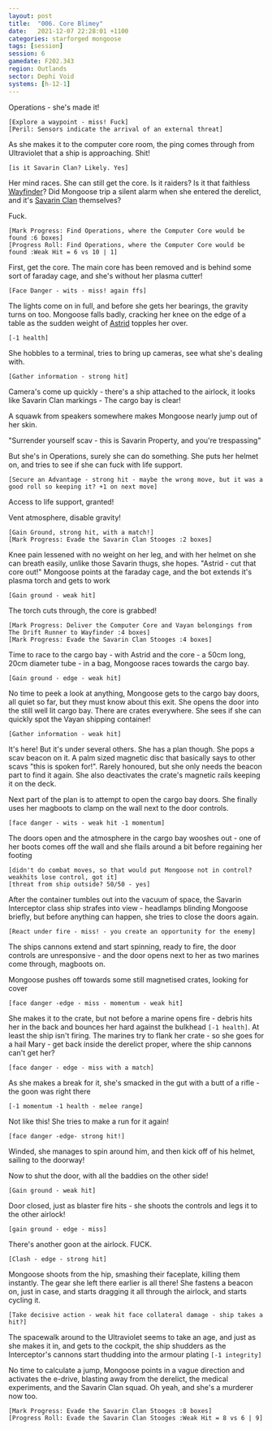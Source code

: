 ```yaml
---
layout: post
title:  "006. Core Blimey"
date:   2021-12-07 22:28:01 +1100
categories: starforged mongoose
tags: [session]
session: 6
gamedate: F202.343
region: Outlands
sector: Dephi Void
systems: [h-12-1]
---
```


Operations - she's made it!  

```
[Explore a waypoint - miss! Fuck]
[Peril: Sensors indicate the arrival of an external threat]
```

As she makes it to the computer core room, the ping comes through from Ultraviolet that a ship is approaching. Shit!

`[is it Savarin Clan? Likely. Yes]`

Her mind races. She can still get the core. Is it raiders? Is it that faithless [Wayfinder](/npcs/wayfinder)? Did Mongoose trip a silent alarm when she entered the derelict, and it's [Savarin Clan](/factions/savarin_clan) themselves?

Fuck.

```
[Mark Progress: Find Operations, where the Computer Core would be found :6 boxes]
[Progress Roll: Find Operations, where the Computer Core would be found :Weak Hit = 6 vs 10 | 1]
```

First, get the core. The main core has been removed and is behind some sort of faraday cage, and she's without her plasma cutter!  

`[Face Danger - wits - miss! again ffs]`

The lights come on in full, and before she gets her bearings, the gravity turns on too. Mongoose falls badly, cracking her knee on the edge of a table as the sudden weight of [Astrid](/npcs/astrid) topples her over. 

`[-1 health]`

She hobbles to a terminal, tries to bring up cameras, see what she's dealing with.

`[Gather information - strong hit]`  

Camera's come up quickly - there's a ship attached to the airlock, it looks like Savarin Clan markings - The cargo bay is clear!

A squawk from speakers somewhere makes Mongoose nearly jump out of her skin.  

"Surrender yourself scav - this is Savarin Property, and you're trespassing"  

But she's in Operations, surely she can do something. She puts her helmet on, and tries to see if she can fuck with life support.

`[Secure an Advantage - strong hit - maybe the wrong move, but it was a good roll so keeping it? +1 on next move]`

Access to life support, granted!

Vent atmosphere, disable gravity!

```
[Gain Ground, strong hit, with a match!]
[Mark Progress: Evade the Savarin Clan Stooges :2 boxes]
```

Knee pain lessened with no weight on her leg, and with her helmet on she can breath easily, unlike those Savarin thugs, she hopes. "Astrid - cut that core out!" Mongoose points at the faraday cage, and the bot extends it's plasma torch and gets to work

`[Gain ground - weak hit]`  

The torch cuts through, the core is grabbed!  

```
[Mark Progress: Deliver the Computer Core and Vayan belongings from The Drift Runner to Wayfinder :4 boxes]
[Mark Progress: Evade the Savarin Clan Stooges :4 boxes]
```

Time to race to the cargo bay - with Astrid and the core - a 50cm long, 20cm diameter tube - in a bag, Mongoose races towards the cargo bay.

`[Gain ground - edge - weak hit]`

No time to peek a look at anything, Mongoose gets to the cargo bay doors, all quiet so far, but they must know about this exit. She opens the door into the still well lit cargo bay. There are crates everywhere. She sees if she can quickly spot the Vayan shipping container!

`[Gather information - weak hit]`

It's here! But it's under several others. She has a plan though. She pops a scav beacon on it. A palm sized magnetic disc that basically says to other scavs "this is spoken for!". Rarely honoured, but she only needs the beacon part to find it again. She also deactivates the crate's magnetic rails keeping it on the deck.

Next part of the plan is to attempt to open the cargo bay doors. She finally uses her magboots to clamp on the wall next to the door controls.

`[face danger - wits - weak hit -1 momentum]`

The doors open and the atmosphere in the cargo bay wooshes out - one of her boots comes off the wall and she flails around a bit before regaining her footing

```
[didn't do combat moves, so that would put Mongoose not in control? weakhits lose control, got it]
[threat from ship outside? 50/50 - yes]
```

After the container tumbles out into the vacuum of space, the Savarin Interceptor class ship strafes into view - headlamps blinding Mongoose briefly, but before anything can happen, she tries to close the doors again.

`[React under fire - miss! - you create an opportunity for the enemy]`

The ships cannons extend and start spinning, ready to fire, the door controls are unresponsive - and the door opens next to her as two marines come through, magboots on.

Mongoose pushes off towards some still magnetised crates, looking for cover

`[face danger -edge - miss - momentum - weak hit]`

She makes it to the crate, but not before a marine opens fire - debris hits her in the back and bounces her hard against the bulkhead `[-1 health]`. At least the ship isn't firing. The marines try to flank her crate - so she goes for a hail Mary - get back inside the derelict proper, where the ship cannons can't get her?

`[face danger - edge - miss with a match]`

As she makes a break for it, she's smacked in the gut with a butt of a rifle - the goon was right there

`[-1 momentum -1 health - melee range]`

Not like this! She tries to make a run for it again!

`[face danger -edge- strong hit!]`

Winded, she manages to spin around him, and then kick off of his helmet, sailing to the doorway!

Now to shut the door, with all the baddies on the other side!

`[Gain ground - weak hit] ` 

Door closed, just as blaster fire hits - she shoots the controls and legs it to the other airlock!

`[gain ground - edge - miss]`

There's another goon at the airlock. FUCK.

`[Clash - edge - strong hit]`

Mongoose shoots from the hip, smashing their faceplate, killing them instantly. The gear she left there earlier is all there! She fastens a beacon on, just in case, and starts dragging it all through the airlock, and starts cycling it.

`[Take decisive action - weak hit face collateral damage - ship takes a hit?]`

The spacewalk around to the Ultraviolet seems to take an age, and just as she makes it in, and gets to the cockpit, the ship shudders as the Interceptor's cannons start thudding into the armour plating `[-1 integrity]`

No time to calculate a jump, Mongoose points in a vague direction and activates the e-drive, blasting away from the derelict, the medical experiments, and the Savarin Clan squad. Oh yeah, and she's a murderer now too.

```
[Mark Progress: Evade the Savarin Clan Stooges :8 boxes]
[Progress Roll: Evade the Savarin Clan Stooges :Weak Hit = 8 vs 6 | 9]
```